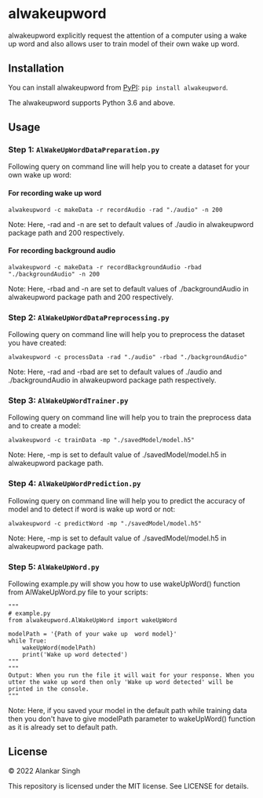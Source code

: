 # alwakeupword
alwakeupword explicitly request the attention of a computer using a wake up word and also allows user to train model of their own wake up word.


## Installation
You can install alwakeupword from [PyPI](https://pypi.org/project/alwakeupword/):
```pip install alwakeupword```.

The alwakeupword supports Python 3.6 and above.


## Usage

### Step 1: ```AlWakeUpWordDataPreparation.py```
Following query on command line will help you to create a dataset for your own wake up word:
#### For recording wake up word
```
alwakeupword -c makeData -r recordAudio -rad "./audio" -n 200
```
Note: Here, -rad and -n are set to default values of ./audio in alwakeupword package path and 200 respectively.
#### For recording background audio
```
alwakeupword -c makeData -r recordBackgroundAudio -rbad "./backgroundAudio" -n 200
```
Note: Here, -rbad and -n are set to default values of ./backgroundAudio in alwakeupword package path and 200 respectively.

### Step 2: ```AlWakeUpWordDataPreprocessing.py```
Following query on command line will help you to preprocess the dataset you have created:
```
alwakeupword -c processData -rad "./audio" -rbad "./backgroundAudio"
```
Note: Here, -rad and -rbad are set to default values of ./audio and ./backgroundAudio in alwakeupword package path respectively.

### Step 3: ```AlWakeUpWordTrainer.py```
Following query on command line will help you to train the preprocess data and to create a model:
```
alwakeupword -c trainData -mp "./savedModel/model.h5"
```
Note: Here, -mp is set to default value of ./savedModel/model.h5 in alwakeupword package path.

### Step 4: ```AlWakeUpWordPrediction.py```
Following query on command line will help you to predict the accuracy of model and to detect if word is wake up word or not:
```
alwakeupword -c predictWord -mp "./savedModel/model.h5"
```
Note: Here, -mp is set to default value of ./savedModel/model.h5 in alwakeupword package path.

### Step 5: ```AlWakeUpWord.py```
Following example.py will show you how to use wakeUpWord() function from AlWakeUpWord.py file to your scripts:
```
"""
# example.py
from alwakeupword.AlWakeUpWord import wakeUpWord

modelPath = '{Path of your wake up  word model}'
while True:
    wakeUpWord(modelPath)
    print('Wake up word detected')
"""
"""
Output: When you run the file it will wait for your response. When you utter the wake up word then only 'Wake up word detected' will be printed in the console. 
"""
```
Note: Here, if you saved your model in the default path while training data then you don't have to give modelPath parameter to wakeUpWord() function as it is already set to default path.


## License
&copy; 2022 Alankar Singh

This repository is licensed under the MIT license. See LICENSE for details.